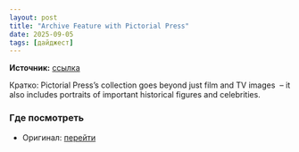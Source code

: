 ```yaml
---
layout: post
title: "Archive Feature with Pictorial Press"
date: 2025-09-05
tags: [дайджест]
---
```


**Источник:** [ссылка](https://ablog.wpengine.com/archive-feature-with-pictorial-press)

Кратко: Pictorial Press’s collection goes beyond just film and TV images  – it also includes portraits of important historical figures and celebrities.

### Где посмотреть
- Оригинал: [перейти]({link})
